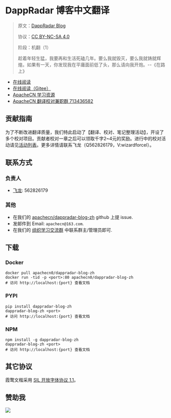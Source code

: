 <!--
    需要填充的占位符：
    
    README.md
    
        DappRadar 博客中文翻译：文档中文名
        DappRadar Blog：文档英文名
        https://dappradar.com/blog/：文档原始链接
        drdr：域名前缀
        飞龙：负责人名称
        wizardforcel：负责人 Github 用户名
        562826179：负责人 QQ
        dappradar-blog-zh：ApacheCN 的 Github 仓库名称
        dappradar-blog-zh：DockerHub 仓库名称
        dappradar-blog-zh：PYPI 包名称
        dappradar-blog-zh：NPM 包名称
    
    CNAME
    
        drdr：域名前缀

    index.html
    
        DappRadar 博客中文翻译：文档中文名
        rgb(0, 108, 255)：显示颜色
        dappradar-blog-zh：ApacheCN 的 Github 仓库名称

    asset/docsify-apachecn-footer.js
    
        dappradar-blog-zh：ApacheCN 的 Github 仓库名称
-->

# DappRadar 博客中文翻译

> 原文：[DappRadar Blog](https://dappradar.com/blog/)
> 
> 协议：[CC BY-NC-SA 4.0](http://creativecommons.org/licenses/by-nc-sa/4.0/)
> 
> 阶段：机翻（1）
> 
> 趁着年轻生猛，我要再和生活死磕几年。要么我就毁灭，要么我就铸就辉煌。如果有一天，你发现我在平庸面前低了头，那么请向我开炮。--《在路上》

* [在线阅读](https://drdr.apachecn.org)
* [在线阅读（Gitee）](https://apachecn.gitee.io/doc-template/)
* [ApacheCN 学习资源](http://docs.apachecn.org/)
* [ApacheCN 翻译校对兼职群 713436582](https://jq.qq.com/?_wv=1027&k=VSNtgpjb)

## 贡献指南

为了不断改进翻译质量，我们特此启动了【翻译、校对、笔记整理活动】，开设了多个校对项目。贡献者校对一章之后可以领取千字2\~4元的奖励。进行中的校对活动请见[活动列表](https://home.apachecn.org/#/docs/activity/docs-activity)。更多详情请联系飞龙（Q562826179，V:wizardforcel）。

## 联系方式

### 负责人

* [飞龙](https://github.com/wizardforcel): 562826179

### 其他

*   在我们的 [apachecn/dappradar-blog-zh](https://github.com/apachecn/dappradar-blog-zh) github 上提 issue.
*   发邮件到 Email: `apachecn@163.com`.
*   在我们的 [组织学习交流群](https://www.apachecn.org/#/docs/join) 中联系群主/管理员即可.

## 下载

### Docker

```
docker pull apachecn0/dappradar-blog-zh
docker run -tid -p <port>:80 apachecn0/dappradar-blog-zh
# 访问 http://localhost:{port} 查看文档
```

### PYPI

```
pip install dappradar-blog-zh
dappradar-blog-zh <port>
# 访问 http://localhost:{port} 查看文档
```

### NPM

```
npm install -g dappradar-blog-zh
dappradar-blog-zh <port>
# 访问 http://localhost:{port} 查看文档
```

## 其它协议

霞鹜文楷采用 [SIL 开放字体协议 1.1](https://github.com/lxgw/LxgwWenKai/blob/main/SIL_Open_Font_License_1.1.txt)。

## 赞助我

![](https://img-blog.csdnimg.cn/20200112005920729.png)
